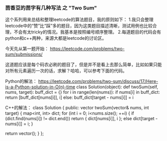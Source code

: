 ### 茴香豆的茴字有几种写法 之 "Two Sum"

这个系列用来总结和整理leetcode的算法题目，我的原则如下：
1.我只会整理leetcode中的“赞”比“踩”多的题目，因为这类题目描述清晰，测试用例也比较合理，不会有太tricky的情况。我基本是按照编号顺序整理。
2.每道题目的代码会有python和c++两种，来源大都是leetcode的讨论区。

今天先从第一题开始： https://leetcode.com/problems/two-sum/submissions/

这道题应该是每个码农必刷的题目了，但是并不是看上去那么简单，比如如果只能对所有元素遍历一次的话，求解？哈哈，可以参考下面的代码。

Python的解法：
https://leetcode.com/problems/two-sum/discuss/17/Here-is-a-Python-solution-in-O(n)-time
class Solution(object):
    def twoSum(self, nums, target):
        buff_dict = {}
        for i in range(len(nums)):
            if nums[i] in buff_dict:
                return [buff_dict[nums[i]], i]
            else:
                buff_dict[target - nums[i]] = i

C++的解法：
class Solution {
public:
vector<int> twoSum(vector<int>& nums, int target) {
map<int, int> dict;
for (int i = 0; i<nums.size(); ++i) {
if (dict.find(nums[i]) != dict.end())
return { dict[nums[i]], i };
else
dict[target - nums[i]] = i;
}

return vector<int>();
}
};
